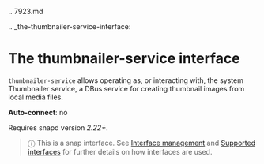 .. 7923.md

.. _the-thumbnailer-service-interface:

# The thumbnailer-service interface

`thumbnailer-service` allows operating as, or interacting with, the system Thumbnailer service, a DBus service for creating thumbnail images from local media files.

**Auto-connect**: no

Requires snapd version _2.22+_.

> ⓘ  This is a snap interface. See [Interface management](interface-management.md) and [Supported interfaces](supported-interfaces.md) for further details on how interfaces are used.